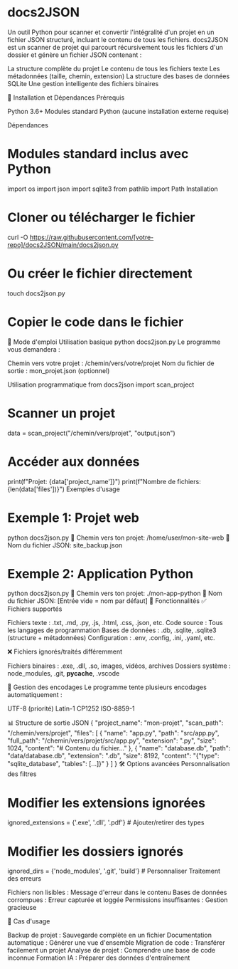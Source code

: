 # docs2JSON
Un outil Python pour scanner et convertir l'intégralité d'un projet en un fichier JSON structuré, incluant le contenu de tous les fichiers.
docs2JSON est un scanner de projet qui parcourt récursivement tous les fichiers d'un dossier et génère un fichier JSON contenant :

La structure complète du projet
Le contenu de tous les fichiers texte
Les métadonnées (taille, chemin, extension)
La structure des bases de données SQLite
Une gestion intelligente des fichiers binaires

🚀 Installation et Dépendances
Prérequis

Python 3.6+
Modules standard Python (aucune installation externe requise)

Dépendances
# Modules standard inclus avec Python
import os
import json
import sqlite3
from pathlib import Path
Installation
# Cloner ou télécharger le fichier
curl -O https://raw.githubusercontent.com/[votre-repo]/docs2JSON/main/docs2json.py

# Ou créer le fichier directement
touch docs2json.py
# Copier le code dans le fichier
📖 Mode d'emploi
Utilisation basique
python docs2json.py
Le programme vous demandera :

Chemin vers votre projet : /chemin/vers/votre/projet
Nom du fichier de sortie : mon_projet.json (optionnel)

Utilisation programmatique
from docs2json import scan_project

# Scanner un projet
data = scan_project("/chemin/vers/projet", "output.json")

# Accéder aux données
print(f"Projet: {data['project_name']}")
print(f"Nombre de fichiers: {len(data['files'])}")
Exemples d'usage
# Exemple 1: Projet web
python docs2json.py
📁 Chemin vers ton projet: /home/user/mon-site-web
💾 Nom du fichier JSON: site_backup.json

# Exemple 2: Application Python
python docs2json.py
📁 Chemin vers ton projet: ./mon-app-python
💾 Nom du fichier JSON: [Entrée vide = nom par défaut]
🔧 Fonctionnalités
✅ Fichiers supportés

Fichiers texte : .txt, .md, .py, .js, .html, .css, .json, etc.
Code source : Tous les langages de programmation
Bases de données : .db, .sqlite, .sqlite3 (structure + métadonnées)
Configuration : .env, .config, .ini, .yaml, etc.

❌ Fichiers ignorés/traités différemment

Fichiers binaires : .exe, .dll, .so, images, vidéos, archives
Dossiers système : node_modules, .git, __pycache__, .vscode

🎯 Gestion des encodages
Le programme tente plusieurs encodages automatiquement :

UTF-8 (priorité)
Latin-1
CP1252
ISO-8859-1

📊 Structure de sortie JSON
{
  "project_name": "mon-projet",
  "scan_path": "/chemin/vers/projet",
  "files": [
    {
      "name": "app.py",
      "path": "src/app.py",
      "full_path": "/chemin/vers/projet/src/app.py",
      "extension": ".py",
      "size": 1024,
      "content": "# Contenu du fichier..."
    },
    {
      "name": "database.db",
      "path": "data/database.db", 
      "extension": ".db",
      "size": 8192,
      "content": "{\"type\": \"sqlite_database\", \"tables\": [...]}"
    }
  ]
}
🛠️ Options avancées
Personnalisation des filtres
# Modifier les extensions ignorées
ignored_extensions = {'.exe', '.dll', '.pdf'}  # Ajouter/retirer des types

# Modifier les dossiers ignorés  
ignored_dirs = {'node_modules', '.git', 'build'}  # Personnaliser
Traitement des erreurs

Fichiers non lisibles : Message d'erreur dans le contenu
Bases de données corrompues : Erreur capturée et loggée
Permissions insuffisantes : Gestion gracieuse

📝 Cas d'usage

Backup de projet : Sauvegarde complète en un fichier
Documentation automatique : Générer une vue d'ensemble
Migration de code : Transférer facilement un projet
Analyse de projet : Comprendre une base de code inconnue
Formation IA : Préparer des données d'entraînement
